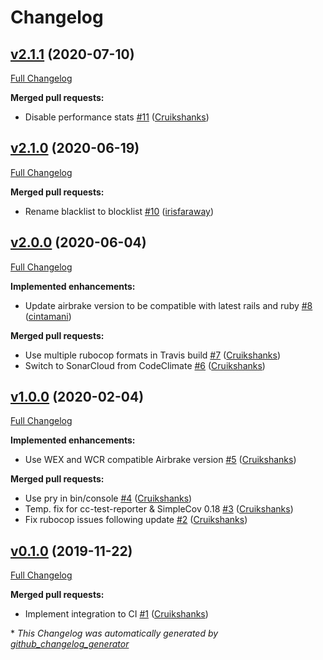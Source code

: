 # Changelog

## [v2.1.1](https://github.com/defra/defra-ruby-alert/tree/v2.1.1) (2020-07-10)

[Full Changelog](https://github.com/defra/defra-ruby-alert/compare/v2.1.0...v2.1.1)

**Merged pull requests:**

- Disable performance stats [\#11](https://github.com/DEFRA/defra-ruby-alert/pull/11) ([Cruikshanks](https://github.com/Cruikshanks))

## [v2.1.0](https://github.com/defra/defra-ruby-alert/tree/v2.1.0) (2020-06-19)

[Full Changelog](https://github.com/defra/defra-ruby-alert/compare/v2.0.0...v2.1.0)

**Merged pull requests:**

- Rename blacklist to blocklist [\#10](https://github.com/DEFRA/defra-ruby-alert/pull/10) ([irisfaraway](https://github.com/irisfaraway))

## [v2.0.0](https://github.com/defra/defra-ruby-alert/tree/v2.0.0) (2020-06-04)

[Full Changelog](https://github.com/defra/defra-ruby-alert/compare/v1.0.0...v2.0.0)

**Implemented enhancements:**

- Update airbrake version to be compatible with latest rails and ruby [\#8](https://github.com/DEFRA/defra-ruby-alert/pull/8) ([cintamani](https://github.com/cintamani))

**Merged pull requests:**

- Use multiple rubocop formats in Travis build [\#7](https://github.com/DEFRA/defra-ruby-alert/pull/7) ([Cruikshanks](https://github.com/Cruikshanks))
- Switch to SonarCloud from CodeClimate [\#6](https://github.com/DEFRA/defra-ruby-alert/pull/6) ([Cruikshanks](https://github.com/Cruikshanks))

## [v1.0.0](https://github.com/defra/defra-ruby-alert/tree/v1.0.0) (2020-02-04)

[Full Changelog](https://github.com/defra/defra-ruby-alert/compare/v0.1.0...v1.0.0)

**Implemented enhancements:**

- Use WEX and WCR compatible Airbrake version [\#5](https://github.com/DEFRA/defra-ruby-alert/pull/5) ([Cruikshanks](https://github.com/Cruikshanks))

**Merged pull requests:**

- Use pry in bin/console [\#4](https://github.com/DEFRA/defra-ruby-alert/pull/4) ([Cruikshanks](https://github.com/Cruikshanks))
- Temp. fix for cc-test-reporter & SimpleCov 0.18 [\#3](https://github.com/DEFRA/defra-ruby-alert/pull/3) ([Cruikshanks](https://github.com/Cruikshanks))
- Fix rubocop issues following update [\#2](https://github.com/DEFRA/defra-ruby-alert/pull/2) ([Cruikshanks](https://github.com/Cruikshanks))

## [v0.1.0](https://github.com/defra/defra-ruby-alert/tree/v0.1.0) (2019-11-22)

[Full Changelog](https://github.com/defra/defra-ruby-alert/compare/5aad30f880140fa7e2518822b5f536424de4f42c...v0.1.0)

**Merged pull requests:**

- Implement integration to CI [\#1](https://github.com/DEFRA/defra-ruby-alert/pull/1) ([Cruikshanks](https://github.com/Cruikshanks))



\* *This Changelog was automatically generated by [github_changelog_generator](https://github.com/github-changelog-generator/github-changelog-generator)*
